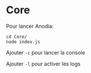 # Core


Pour lancer Anodia:

```
cd Core/
node index.js
```

Ajouter `-c` pour lancer la console

Ajouter `-l` pour activer les logs